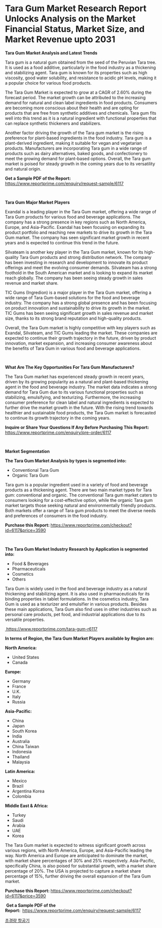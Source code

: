 <p><h1>Tara Gum Market Research Report Unlocks Analysis on the Market Financial Status, Market Size, and Market Revenue upto 2031</h1></p><p><strong>Tara Gum Market Analysis and Latest Trends</strong></p>
<p><p>Tara gum is a natural gum obtained from the seed of the Peruvian Tara tree. It is used as a food additive, particularly in the food industry as a thickening and stabilizing agent. Tara gum is known for its properties such as high viscosity, good water solubility, and resistance to acidic pH levels, making it a popular choice for various food products.</p><p>The Tara Gum Market is expected to grow at a CAGR of 2.60% during the forecast period. The market growth can be attributed to the increasing demand for natural and clean label ingredients in food products. Consumers are becoming more conscious about their health and are opting for products that are free from synthetic additives and chemicals. Tara gum fits well into this trend as it is a natural ingredient with functional properties that can replace synthetic thickeners and stabilizers.</p><p>Another factor driving the growth of the Tara gum market is the rising preference for plant-based ingredients in the food industry. Tara gum is a plant-derived ingredient, making it suitable for vegan and vegetarian products. Manufacturers are incorporating Tara gum in a wide range of products such as dairy alternatives, baked goods, and confectionery to meet the growing demand for plant-based options. Overall, the Tara gum market is poised for steady growth in the coming years due to its versatility and natural origin.</p></p>
<p><strong>Get a Sample PDF of the Report:&nbsp;</strong> <a href="https://www.reportprime.com/enquiry/request-sample/6117">https://www.reportprime.com/enquiry/request-sample/6117</a></p>
<p>&nbsp;</p>
<p><strong>Tara Gum Major Market Players</strong></p>
<p><p>Exandal is a leading player in the Tara Gum market, offering a wide range of Tara Gum products for various food and beverage applications. The company has a strong presence in key regions such as North America, Europe, and Asia-Pacific. Exandal has been focusing on expanding its product portfolio and reaching new markets to drive its growth in the Tara Gum market. The company has seen significant market growth in recent years and is expected to continue this trend in the future.</p><p>Silvateam is another key player in the Tara Gum market, known for its high-quality Tara Gum products and strong distribution network. The company has been investing in research and development to innovate its product offerings and meet the evolving consumer demands. Silvateam has a strong foothold in the South American market and is looking to expand its market reach globally. The company has been seeing steady growth in sales revenue and market share.</p><p>TIC Gums (Ingredion) is a major player in the Tara Gum market, offering a wide range of Tara Gum-based solutions for the food and beverage industry. The company has a strong global presence and has been focusing on product innovation and sustainability to drive its growth in the market. TIC Gums has been seeing significant growth in sales revenue and market size, thanks to its strong brand reputation and high-quality products.</p><p>Overall, the Tara Gum market is highly competitive with key players such as Exandal, Silvateam, and TIC Gums leading the market. These companies are expected to continue their growth trajectory in the future, driven by product innovation, market expansion, and increasing consumer awareness about the benefits of Tara Gum in various food and beverage applications.</p></p>
<p>&nbsp;</p>
<p><strong>What Are The Key Opportunities For Tara Gum Manufacturers?</strong></p>
<p><p>The Tara Gum market has experienced steady growth in recent years, driven by its growing popularity as a natural and plant-based thickening agent in the food and beverage industry. The market data indicates a strong demand for Tara Gum due to its various functional properties such as stabilizing, emulsifying, and texturizing. Furthermore, the increasing consumer preference for clean label and natural ingredients is expected to further drive the market growth in the future. With the rising trend towards healthier and sustainable food products, the Tara Gum market is forecasted to continue its growth trajectory in the coming years.</p></p>
<p><strong>Inquire or Share Your Questions If Any Before Purchasing This Report:</strong> <a href="https://www.reportprime.com/enquiry/pre-order/6117">https://www.reportprime.com/enquiry/pre-order/6117</a></p>
<p>&nbsp;</p>
<p><strong>Market Segmentation</strong></p>
<p><strong>The Tara Gum Market Analysis by types is segmented into:</strong></p>
<p><ul><li>Conventional Tara Gum</li><li>Organic Tara Gum</li></ul></p>
<p><p>Tara gum is a popular ingredient used in a variety of food and beverage products as a thickening agent. There are two main market types for Tara gum: conventional and organic. The conventional Tara gum market caters to consumers looking for a cost-effective option, while the organic Tara gum market targets those seeking natural and environmentally friendly products. Both markets offer a range of Tara gum products to meet the diverse needs and preferences of consumers in the food industry.</p></p>
<p><strong>Purchase this Report:&nbsp;</strong><a href="https://www.reportprime.com/checkout?id=6117&price=3590">https://www.reportprime.com/checkout?id=6117&price=3590</a></p>
<p>&nbsp;</p>
<p><strong>The Tara Gum Market Industry Research by Application is segmented into:</strong></p>
<p><ul><li>Food & Beverages</li><li>Pharmaceuticals</li><li>Cosmetics</li><li>Others</li></ul></p>
<p><p>Tara Gum is widely used in the food and beverage industry as a natural thickening and stabilizing agent. It is also used in pharmaceuticals for its binding properties in tablet formulations. In the cosmetics industry, Tara Gum is used as a texturizer and emulsifier in various products. Besides these main applications, Tara Gum also find uses in other industries such as personal care products, pet food, and industrial applications due to its versatile properties.</p></p>
<p><a href="https://www.reportprime.com/tara-gum-r6117">&nbsp;https://www.reportprime.com/tara-gum-r6117</a></p>
<p><strong>In terms of Region, the Tara Gum Market Players available by Region are:</strong></p>
<p>
    <p> <strong> North America: </strong>
        <ul>
            <li>United States</li>
            <li>Canada</li>
        </ul>
        </p> 
    <p> <strong> Europe: </strong>
        <ul>
            <li>Germany</li>
            <li>France</li>
            <li>U.K.</li>
            <li>Italy</li>
            <li>Russia</li>
        </ul>
        </p> 
    <p> <strong> Asia-Pacific: </strong>
        <ul>
            <li>China</li>
            <li>Japan</li>
            <li>South Korea</li>
            <li>India</li>
            <li>Australia</li>
            <li>China Taiwan</li>
            <li>Indonesia</li>
            <li>Thailand</li>
            <li>Malaysia</li>
        </ul>
        </p> 
    <p> <strong> Latin America: </strong>
        <ul>
            <li>Mexico</li>
            <li>Brazil</li>
            <li>Argentina Korea</li>
            <li>Colombia</li>
        </ul>
        </p> 
    <p> <strong> Middle East & Africa: </strong>
        <ul>
            <li>Turkey</li>
            <li>Saudi</li>
            <li>Arabia</li>
            <li>UAE</li>
            <li>Korea</li>
        </ul>
    </p>
    </p>
<p><p>The Tara Gum market is expected to witness significant growth across various regions, with North America, Europe, and Asia-Pacific leading the way. North America and Europe are anticipated to dominate the market, with market share percentages of 30% and 25% respectively. Asia-Pacific, specifically China, is also poised for substantial growth, with a market share percentage of 20%. The USA is projected to capture a market share percentage of 15%, further driving the overall expansion of the Tara Gum market.</p></p>
<p><strong>Purchase this Report: </strong><a href="https://www.reportprime.com/checkout?id=6117&price=3590">https://www.reportprime.com/checkout?id=6117&price=3590</a></p>
<p>&nbsp;<strong>Get a Sample PDF of the Report:&nbsp;&nbsp;</strong><a href="https://www.reportprime.com/enquiry/request-sample/6117">https://www.reportprime.com/enquiry/request-sample/6117</a></p>
<p><strong></strong></p>
<p><p><a href="https://medium.com/@constantinvon/%EC%B4%88%EA%B2%BD%EB%9F%89-%ED%95%AD%EA%B3%B5%EA%B8%B0-%EC%8B%9C%EC%9E%A5-%EC%8B%9C%EC%9E%A5-cagr-%EC%8B%9C%EC%9E%A5-%ED%8A%B8%EB%A0%8C%EB%93%9C-%EB%B0%8F-%EC%84%B1%EC%9E%A5-%EC%A0%84%EB%9E%B5%EC%97%90-%EB%8C%80%ED%95%9C-%ED%86%B5%EC%B0%B0%EB%A0%A5-f3c8b728bf10">초경량 항공기</a></p></p>